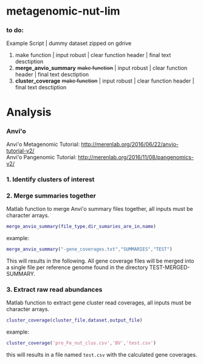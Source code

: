 # metagenomic-nut-lim

### to do:
Example Script | dummy dataset zipped on gdrive
1. make function | input robust | clear function header | final text desctiption  
2. **merge_anvio_summary** ~~make function~~ | input robust | clear function header | final text desctiption  
3. **cluster_coverage** ~~make function~~ | input robust | clear function header | final text desctiption 
  
# Analysis
### Anvi'o
Anvi'o Metagenomic Tutorial: http://merenlab.org/2016/06/22/anvio-tutorial-v2/  
Anvi'o Pangenomic Tutorial: http://merenlab.org/2016/11/08/pangenomics-v2/
### 1. Identify clusters of interest
### 2. Merge summaries together
Matlab function to merge Anvi'o summary files together, all inputs must be character arrays.
```matlab
merge_anvio_summary(file_type,dir_sumaries_are_in,name)
```
example:
```matlab
merge_anvio_summary("-gene_coverages.txt","SUMMARIES","TEST")
```
This will results in the following. All gene coverage files will be merged into a single file per reference genome found in the directory TEST-MERGED-SUMMARY.
### 3. Extract raw read abundances
Matlab function to extract gene cluster read coverages, all inputs must be character arrays.
```matlab
cluster_coverage(cluster_file,dataset,output_file)
```
example:
```matlab
cluster_coverage('pro_Fe_nut_clus.csv','BV','test.csv')
```
this will results in a file named ` test.csv ` with the calculated gene coverages.
